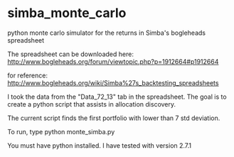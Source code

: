 simba_monte_carlo
=================

python monte carlo simulator for the returns in Simba's bogleheads spreadsheet

The spreadsheet can be downloaded here:
http://www.bogleheads.org/forum/viewtopic.php?p=1912664#p1912664

for reference:
http://www.bogleheads.org/wiki/Simba%27s_backtesting_spreadsheets

I took the data from the "Data_72_13" tab in the spreadsheet. The goal is to create a python script that assists in allocation discovery.

The current script finds the first portfolio with lower than 7 std deviation.


To run, type python monte_simba.py

You must have python installed. I have tested with version 2.7.1
